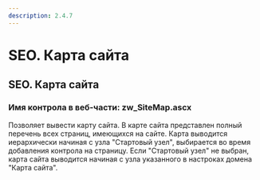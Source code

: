 ```yaml
---
description: 2.4.7
---
```


# SEO. Карта сайта

## SEO. Карта сайта

### Имя контрола в веб-части: zw\_SiteMap.ascx

Позволяет вывести карту сайта. В карте сайта представлен полный перечень всех страниц, имеющихся на сайте. Карта выводится иерархически начиная с узла "Стартовый узел", выбирается во время добавления контрола на страницу. Если "Стартовый узел" не выбран, карта сайта выводится начиная с узла указанного в настроках домена "Карта сайта".

